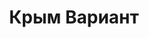 --- 
title: "Крым Вариант" 
site: "www.crimea-variant.com" 
town: "Судак" 
tel: ["+38(06566)33167,+38(096)1806838, +7(915)3353409"] 
address: "Россия, Республика Крым, г. Судак, кв-л Энергетиков, д.9. кв.1" 
mail: "office@crimea-variant.com, crimea_variant@mail.ru" 
--- 